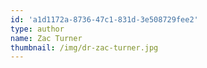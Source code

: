 ```yaml
---
id: 'a1d1172a-8736-47c1-831d-3e508729fee2'
type: author
name: Zac Turner
thumbnail: /img/dr-zac-turner.jpg
---
```


